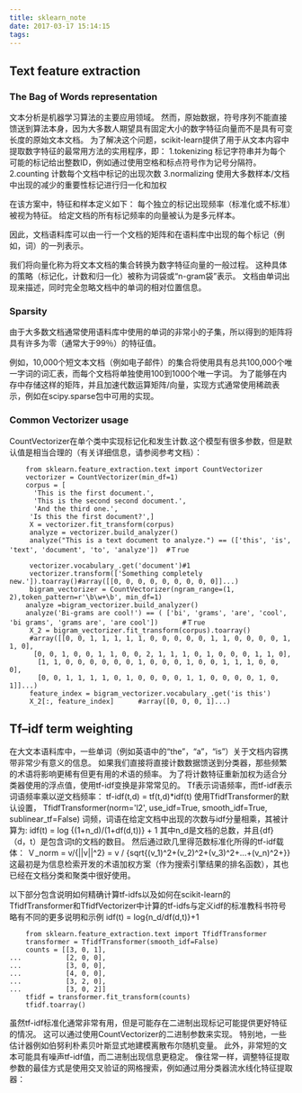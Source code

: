```yaml
---
title: sklearn_note
date: 2017-03-17 15:14:15
tags:
---
```


## Text feature extraction

### The Bag of Words representation
文本分析是机器学习算法的主要应用领域。 然而，原始数据，符号序列不能直接馈送到算法本身，因为大多数人期望具有固定大小的数字特征向量而不是具有可变长度的原始文本文档。
为了解决这个问题，scikit-learn提供了用于从文本内容中提取数字特征的最常用方法的实用程序，即：
1.tokenizing 标记字符串并为每个可能的标记给出整数ID，例如通过使用空格和标点符号作为记号分隔符。
2.counting 计数每个文档中标记的出现次数
3.normalizing 使用大多数样本/文档中出现的减少的重要性标记进行归一化和加权
<!--more-->
在该方案中，特征和样本定义如下：
    每个独立的标记出现频率（标准化或不标准）被视为特征。
    给定文档的所有标记频率的向量被认为是多元样本。

因此，文档语料库可以由一行一个文档的矩阵和在语料库中出现的每个标记（例如，词）的一列表示。

我们将向量化称为将文本文档的集合转换为数字特征向量的一般过程。 这种具体的策略（标记化，计数和归一化）被称为词袋或“n-gram袋”表示。 文档由单词出现来描述，同时完全忽略文档中的单词的相对位置信息。

### Sparsity

由于大多数文档通常使用语料库中使用的单词的非常小的子集，所以得到的矩阵将具有许多为零（通常大于99％）的特征值。

例如，10,000个短文本文档（例如电子邮件）的集合将使用具有总共100,000个唯一字词的词汇表，而每个文档将单独使用100到1000个唯一字词。
为了能够在内存中存储这样的矩阵，并且加速代数运算矩阵/向量，实现方式通常使用稀疏表示，例如在scipy.sparse包中可用的实现。

### Common Vectorizer usage

CountVectorizer在单个类中实现标记化和发生计数.这个模型有很多参数，但是默认值是相当合理的（有关详细信息，请参阅参考文档）：
```
    from sklearn.feature_extraction.text import CountVectorizer
    vectorizer = CountVectorizer(min_df=1)
    corpus = [
      'This is the first document.',
      'This is the second second document.',
      'And the third one.',
     'Is this the first document?',]
     X = vectorizer.fit_transform(corpus)
     analyze = vectorizer.build_analyzer()
     analyze("This is a text document to analyze.") == (['this', 'is', 'text', 'document', 'to', 'analyze'])  #Ｔrue

     vectorizer.vocabulary_.get('document')#1
     vectorizer.transform(['Something completely new.']).toarray()#array([[0, 0, 0, 0, 0, 0, 0, 0, 0]]...)
     bigram_vectorizer = CountVectorizer(ngram_range=(1, 2),token_pattern=r'\b\w+\b', min_df=1)
    analyze =bigram_vectorizer.build_analyzer()
    analyze('Bi-grams are cool!') == ( ['bi', 'grams', 'are', 'cool', 'bi grams', 'grams are', 'are cool'])      #Ｔrue                        
     X_2 = bigram_vectorizer.fit_transform(corpus).toarray()  
     #array([[0, 0, 1, 1, 1, 1, 1, 0, 0, 0, 0, 0, 1, 1, 0, 0, 0, 0, 1, 1, 0],
      [0, 0, 1, 0, 0, 1, 1, 0, 0, 2, 1, 1, 1, 0, 1, 0, 0, 0, 1, 1, 0],
       [1, 1, 0, 0, 0, 0, 0, 0, 1, 0, 0, 0, 1, 0, 0, 1, 1, 1, 0, 0, 0],
       [0, 0, 1, 1, 1, 1, 0, 1, 0, 0, 0, 0, 1, 1, 0, 0, 0, 0, 1, 0, 1]]...)
     feature_index = bigram_vectorizer.vocabulary_.get('is this')
     X_2[:, feature_index]      #array([0, 0, 0, 1]...)

```

##  Tf–idf term weighting
在大文本语料库中，一些单词（例如英语中的“the”，“a”，“is”）关于文档内容携带非常少有意义的信息。 如果我们直接将直接计数数据馈送到分类器，那些频繁的术语将影响更稀有但更有用的术语的频率。
为了将计数特征重新加权为适合分类器使用的浮点值，使用tf-idf变换是非常常见的。
Tf表示词语频率，而tf-idf表示词语频率乘以逆文档频率：
tf-idf(t,d) = tf(t,d)\*idf(t)
使用TfidfTransformer的默认设置，
TfidfTransformer(norm='l2', use_idf=True, smooth_idf=True, sublinear_tf=False)
词频，词语在给定文档中出现的次数与idf分量相乘，其被计算为:
idf(t) = log {(1+n_d)/(1+df(d,t))} + 1
其中n_d是文档的总数，并且{df}（d，t）是包含词t的文档的数目。 然后通过欧几里得范数标准化所得的tf-idf载体：
Ｖ_norm = v/{||v||^2} = v / {sqrt{(v_1)^2+(v_2)^2+(v_3)^2+...+(v_n)^2+}}
这最初是为信息检索开发的术语加权方案（作为搜索引擎结果的排名函数），其也已经在文档分类和聚类中很好使用。

以下部分包含说明如何精确计算tf-idfs以及如何在scikit-learn的TfidfTransformer和TfidfVectorizer中计算的tf-idfs与定义idf的标准教科书符号略有不同的更多说明和示例
idf(t) = log{n_d/df(d,t)}+1
```
    from sklearn.feature_extraction.text import TfidfTransformer
    transformer = TfidfTransformer(smooth_idf=False)
    counts = [[3, 0, 1],
...           [2, 0, 0],
...           [3, 0, 0],
...           [4, 0, 0],
...           [3, 2, 0],
...           [3, 0, 2]]
    tfidf = transformer.fit_transform(counts)
    tfidf.toarray()
```

虽然tf-idf标准化通常非常有用，但是可能存在二进制出现标记可能提供更好特征的情况。 这可以通过使用CountVectorizer的二进制参数来实现。 特别地，一些估计器例如伯努利朴素贝叶斯显式地建模离散布尔随机变量。 此外，非常短的文本可能具有噪声tf-idf值，而二进制出现信息更稳定。
像往常一样，调整特征提取参数的最佳方式是使用交叉验证的网格搜索，例如通过用分类器流水线化特征提取器：
